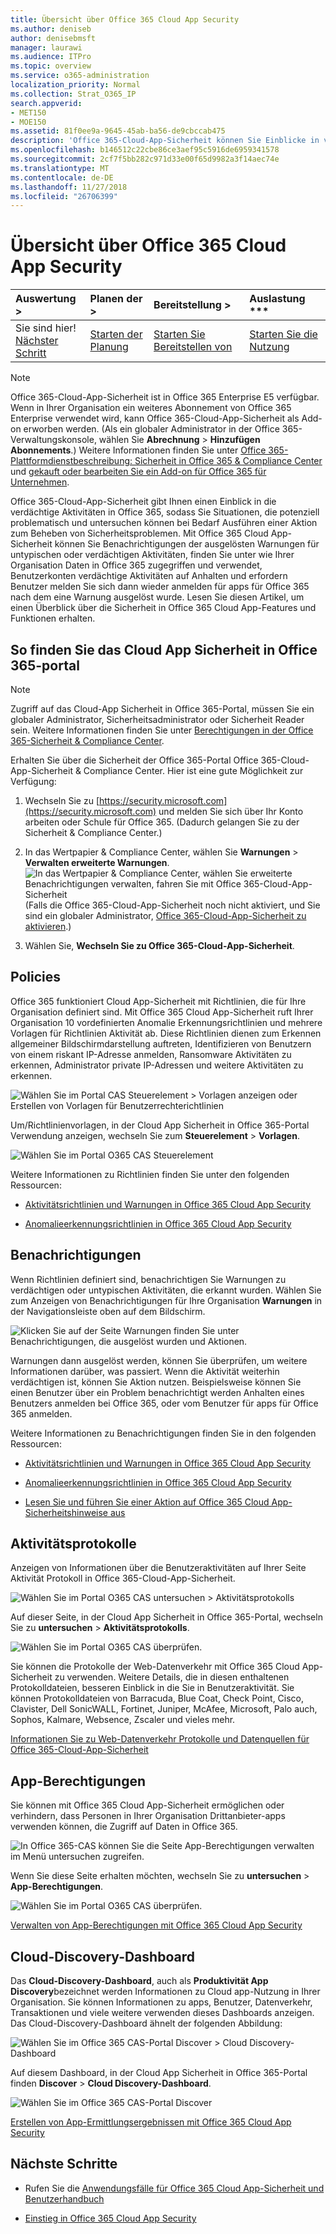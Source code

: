 ```yaml
---
title: Übersicht über Office 365 Cloud App Security
ms.author: deniseb
author: denisebmsft
manager: laurawi
ms.audience: ITPro
ms.topic: overview
ms.service: o365-administration
localization_priority: Normal
ms.collection: Strat_O365_IP
search.appverid:
- MET150
- MOE150
ms.assetid: 81f0ee9a-9645-45ab-ba56-de9cbccab475
description: 'Office 365-Cloud-App-Sicherheit können Sie Einblicke in verdächtige Aktivitäten in Office 365, sodass Sie Situationen, die potenziell problematisch und untersuchen können bei Bedarf Ausführen einer Aktion zum Beheben von Sicherheitsproblemen. '
ms.openlocfilehash: b146512c22cbe86ce3aef95c5916de6959341578
ms.sourcegitcommit: 2cf7f5bb282c971d33e00f65d9982a3f14aec74e
ms.translationtype: MT
ms.contentlocale: de-DE
ms.lasthandoff: 11/27/2018
ms.locfileid: "26706399"
---
```

# <a name="overview-of-office-365-cloud-app-security"></a>Übersicht über Office 365 Cloud App Security
  
|Auswertung **\>**|Planen der **\>**|Bereitstellung **\>**|Auslastung ***|
|:-----|:-----|:-----|:-----|
|Sie sind hier!  <br/> [Nächster Schritt](get-ready-for-office-365-cas.md) <br/> |[Starten der Planung](get-ready-for-office-365-cas.md) <br/> |[Starten Sie Bereitstellen von](turn-on-office-365-cas.md) <br/> |[Starten Sie die Nutzung](utilization-activities-for-ocas.md) <br/> |
   
> [!NOTE]
> Office 365-Cloud-App-Sicherheit ist in Office 365 Enterprise E5 verfügbar. Wenn in Ihrer Organisation ein weiteres Abonnement von Office 365 Enterprise verwendet wird, kann Office 365-Cloud-App-Sicherheit als Add-on erworben werden. (Als ein globaler Administrator in der Office 365-Verwaltungskonsole, wählen Sie **Abrechnung** \> **Hinzufügen Abonnements**.) Weitere Informationen finden Sie unter [Office 365-Plattformdienstbeschreibung: Sicherheit in Office 365 &amp; Compliance Center](https://technet.microsoft.com/en-us/library/dn933793.aspx) und [gekauft oder bearbeiten Sie ein Add-on für Office 365 für Unternehmen](https://support.office.com/article/4e7b57d6-b93b-457d-aecd-0ea58bff07a6). 
  
Office 365-Cloud-App-Sicherheit gibt Ihnen einen Einblick in die verdächtige Aktivitäten in Office 365, sodass Sie Situationen, die potenziell problematisch und untersuchen können bei Bedarf Ausführen einer Aktion zum Beheben von Sicherheitsproblemen. Mit Office 365 Cloud App-Sicherheit können Sie Benachrichtigungen der ausgelösten Warnungen für untypischen oder verdächtigen Aktivitäten, finden Sie unter wie Ihrer Organisation Daten in Office 365 zugegriffen und verwendet, Benutzerkonten verdächtige Aktivitäten auf Anhalten und erfordern Benutzer melden Sie sich dann wieder anmelden für apps für Office 365 nach dem eine Warnung ausgelöst wurde. Lesen Sie diesen Artikel, um einen Überblick über die Sicherheit in Office 365 Cloud App-Features und Funktionen erhalten.
  
    
## <a name="how-to-find-the-office-365-cloud-app-security-portal"></a>So finden Sie das Cloud App Sicherheit in Office 365-portal

> [!NOTE]
> Zugriff auf das Cloud-App Sicherheit in Office 365-Portal, müssen Sie ein globaler Administrator, Sicherheitsadministrator oder Sicherheit Reader sein. Weitere Informationen finden Sie unter [Berechtigungen in der Office 365-Sicherheit &amp; Compliance Center](permissions-in-the-security-and-compliance-center.md). 
  
Erhalten Sie über die Sicherheit der Office 365-Portal Office 365-Cloud-App-Sicherheit &amp; Compliance Center. Hier ist eine gute Möglichkeit zur Verfügung:
  
1. Wechseln Sie zu [https://security.microsoft.com](https://security.microsoft.com) und melden Sie sich über Ihr Konto arbeiten oder Schule für Office 365. (Dadurch gelangen Sie zu der Sicherheit &amp; Compliance Center.) 
    
2. In das Wertpapier &amp; Compliance Center, wählen Sie **Warnungen** \> **Verwalten erweiterte Warnungen**. <br/>![In das Wertpapier &amp; Compliance Center, wählen Sie erweiterte Benachrichtigungen verwalten, fahren Sie mit Office 365-Cloud-App-Sicherheit](media/958632d4-03e3-4ade-8e22-d5509db6fca7.png)<br/>(Falls die Office 365-Cloud-App-Sicherheit noch nicht aktiviert, und Sie sind ein globaler Administrator, [Office 365-Cloud-App-Sicherheit zu aktivieren](turn-on-office-365-cas.md).)
    
3. Wählen Sie, **Wechseln Sie zu Office 365-Cloud-App-Sicherheit**. 
    
## <a name="policies"></a>Policies

Office 365 funktioniert Cloud App-Sicherheit mit Richtlinien, die für Ihre Organisation definiert sind. Mit Office 365 Cloud App-Sicherheit ruft Ihrer Organisation 10 vordefinierten Anomalie Erkennungsrichtlinien und mehrere Vorlagen für Richtlinien Aktivität ab. Diese Richtlinien dienen zum Erkennen allgemeiner Bildschirmdarstellung auftreten, Identifizieren von Benutzern von einem riskant IP-Adresse anmelden, Ransomware Aktivitäten zu erkennen, Administrator private IP-Adressen und weitere Aktivitäten zu erkennen.
  
![Wählen Sie im Portal CAS Steuerelement \> Vorlagen anzeigen oder Erstellen von Vorlagen für Benutzerrechterichtlinien](media/88f615b4-aa8a-480c-b239-323dfcd628e1.png)
  
Um/Richtlinienvorlagen, in der Cloud App Sicherheit in Office 365-Portal Verwendung anzeigen, wechseln Sie zum **Steuerelement** \> **Vorlagen**. 
  
![Wählen Sie im Portal O365 CAS Steuerelement](media/287c2ea9-5172-4697-8e0e-b9ab654105bc.png)
  
Weitere Informationen zu Richtlinien finden Sie unter den folgenden Ressourcen:
  
- [Aktivitätsrichtlinien und Warnungen in Office 365 Cloud App Security](activity-policies-and-alerts.md)
    
- [Anomalieerkennungsrichtlinien in Office 365 Cloud App Security](anomaly-detection-policies-in-ocas.md)
    
## <a name="alerts"></a>Benachrichtigungen

Wenn Richtlinien definiert sind, benachrichtigen Sie Warnungen zu verdächtigen oder untypischen Aktivitäten, die erkannt wurden. Wählen Sie zum Anzeigen von Benachrichtigungen für Ihre Organisation **Warnungen** in der Navigationsleiste oben auf dem Bildschirm. 
  
![Klicken Sie auf der Seite Warnungen finden Sie unter Benachrichtigungen, die ausgelöst wurden und Aktionen.](media/3b53d4c9-4b13-435d-8547-8c0f9ae6b914.png)
  
Warnungen dann ausgelöst werden, können Sie überprüfen, um weitere Informationen darüber, was passiert. Wenn die Aktivität weiterhin verdächtigen ist, können Sie Aktion nutzen. Beispielsweise können Sie einen Benutzer über ein Problem benachrichtigt werden Anhalten eines Benutzers anmelden bei Office 365, oder vom Benutzer für apps für Office 365 anmelden.
  
Weitere Informationen zu Benachrichtigungen finden Sie in den folgenden Ressourcen:
  
- [Aktivitätsrichtlinien und Warnungen in Office 365 Cloud App Security](activity-policies-and-alerts.md)
    
- [Anomalieerkennungsrichtlinien in Office 365 Cloud App Security](anomaly-detection-policies-in-ocas.md)
    
- [Lesen Sie und führen Sie einer Aktion auf Office 365 Cloud App-Sicherheitshinweise aus](review-office-365-cas-alerts.md)
    
## <a name="activity-logs"></a>Aktivitätsprotokolle

Anzeigen von Informationen über die Benutzeraktivitäten auf Ihrer Seite Aktivität Protokoll in Office 365-Cloud-App-Sicherheit.
  
![Wählen Sie im Portal O365 CAS untersuchen \> Aktivitätsprotokolls](media/ec19e77d-4e11-49fc-ab7c-0e8b0c29c93c.png)
  
Auf dieser Seite, in der Cloud App Sicherheit in Office 365-Portal, wechseln Sie zu **untersuchen** \> **Aktivitätsprotokolls**. 
  
![Wählen Sie im Portal O365 CAS überprüfen.](media/8c7b87c9-71a6-4952-adb2-185e941ffe9a.png)
  
Sie können die Protokolle der Web-Datenverkehr mit Office 365 Cloud App-Sicherheit zu verwenden. Weitere Details, die in diesen enthaltenen Protokolldateien, besseren Einblick in die Sie in Benutzeraktivität. Sie können Protokolldateien von Barracuda, Blue Coat, Check Point, Cisco, Clavister, Dell SonicWALL, Fortinet, Juniper, McAfee, Microsoft, Palo auch, Sophos, Kalmare, Websence, Zscaler und vieles mehr.
  
[Informationen Sie zu Web-Datenverkehr Protokolle und Datenquellen für Office 365-Cloud-App-Sicherheit](web-traffic-logs-and-data-sources-for-ocas.md)
  
## <a name="app-permissions"></a>App-Berechtigungen

Sie können mit Office 365 Cloud App-Sicherheit ermöglichen oder verhindern, dass Personen in Ihrer Organisation Drittanbieter-apps verwenden können, die Zugriff auf Daten in Office 365.
  
![In Office 365-CAS können Sie die Seite App-Berechtigungen verwalten im Menü untersuchen zugreifen.](media/78272cda-986f-4b3b-bbbe-8c236c74f5d3.png)
  
Wenn Sie diese Seite erhalten möchten, wechseln Sie zu **untersuchen** \> **App-Berechtigungen**. 
  
![Wählen Sie im Portal O365 CAS überprüfen.](media/8c7b87c9-71a6-4952-adb2-185e941ffe9a.png)
  
[Verwalten von App-Berechtigungen mit Office 365 Cloud App Security](manage-app-permissions-in-ocas.md)
  
## <a name="cloud-discovery-dashboard"></a>Cloud-Discovery-Dashboard

Das **Cloud-Discovery-Dashboard**, auch als **Produktivität App Discovery**bezeichnet werden Informationen zu Cloud app-Nutzung in Ihrer Organisation. Sie können Informationen zu apps, Benutzer, Datenverkehr, Transaktionen und viele weitere verwenden dieses Dashboards anzeigen. Das Cloud-Discovery-Dashboard ähnelt der folgenden Abbildung: 
  
![Wählen Sie im Office 365 CAS-Portal Discover \> Cloud Discovery-Dashboard](media/61269290-fd82-4d4b-8045-aea1ebc82287.png)
  
Auf diesem Dashboard, in der Cloud App Sicherheit in Office 365-Portal finden **Discover** \> **Cloud Discovery-Dashboard**. 
  
![Wählen Sie im Office 365 CAS-Portal Discover](media/73b5299f-94b5-49dd-a00f-154d188eb2c5.png)
  
[Erstellen von App-Ermittlungsergebnissen mit Office 365 Cloud App Security](review-app-discovery-findings-in-ocas.md)
  
## <a name="next-steps"></a>Nächste Schritte

- Rufen Sie die [Anwendungsfälle für Office 365 Cloud App-Sicherheit und Benutzerhandbuch](https://aka.ms/O365CASGuide)
    
- [Einstieg in Office 365 Cloud App Security](get-ready-for-office-365-cas.md)
    

